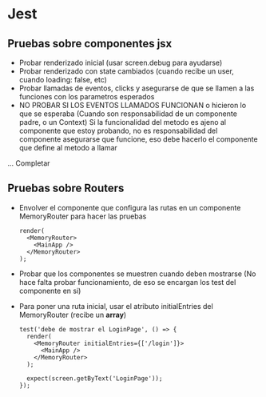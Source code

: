 # Jest

## Pruebas sobre componentes jsx

- Probar renderizado inicial (usar screen.debug para ayudarse)
- Probar renderizado con state cambiados (cuando recibe un user, cuando loading: false, etc)
- Probar llamadas de eventos, clicks y asegurarse de que se llamen a las funciones con los parametros esperados
- NO PROBAR SI LOS EVENTOS LLAMADOS FUNCIONAN o hicieron lo que se esperaba (Cuando son responsabilidad de un componente padre, o un Context)
  Si la funcionalidad del metodo es ajeno al componente que estoy probando, no es responsabilidad del componente asegurarse que funcione, eso debe hacerlo el componente que define al metodo a llamar

... Completar

## Pruebas sobre Routers

- Envolver el componente que configura las rutas en un componente MemoryRouter para hacer las pruebas

      render(
        <MemoryRouter>
          <MainApp />
        </MemoryRouter>
      );

- Probar que los componentes se muestren cuando deben mostrarse (No hace falta probar funcionamiento, de eso se encargan los test del componente en si)

- Para poner una ruta inicial, usar el atributo initialEntries del MemoryRouter (recibe un **array**)

      test('debe de mostrar el LoginPage', () => {
        render(
          <MemoryRouter initialEntries={['/login']}>
            <MainApp />
          </MemoryRouter>
        );

        expect(screen.getByText('LoginPage'));
      });
